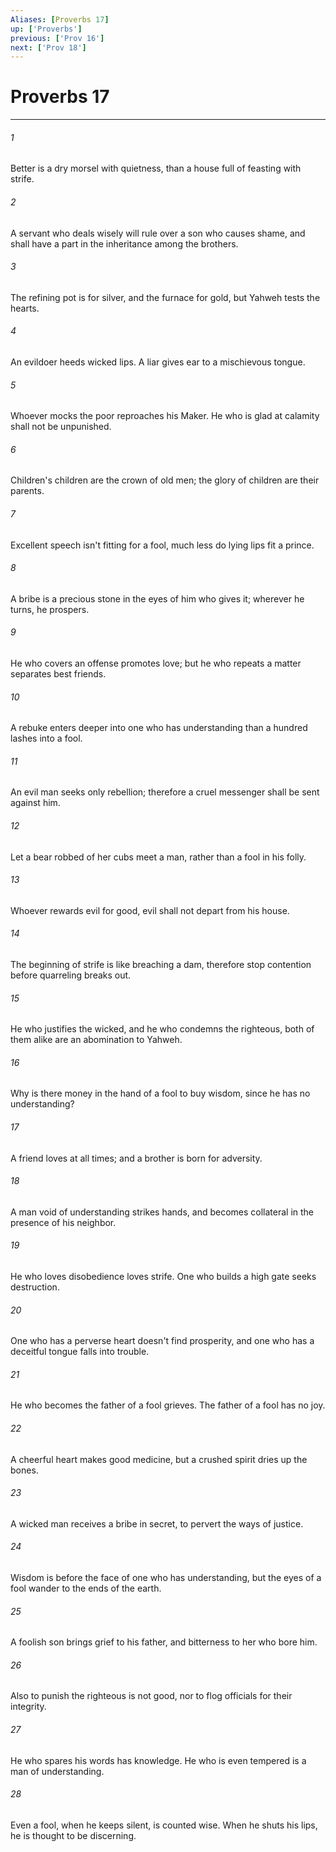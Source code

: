 ```yaml
---
Aliases: [Proverbs 17]
up: ['Proverbs']
previous: ['Prov 16']
next: ['Prov 18']
---
```

# Proverbs 17
***





###### 1 

Better is a dry morsel with quietness, than a house full of feasting with strife. 



###### 2 

A servant who deals wisely will rule over a son who causes shame, and shall have a part in the inheritance among the brothers. 



###### 3 

The refining pot is for silver, and the furnace for gold, but Yahweh tests the hearts. 



###### 4 

An evildoer heeds wicked lips. A liar gives ear to a mischievous tongue. 



###### 5 

Whoever mocks the poor reproaches his Maker. He who is glad at calamity shall not be unpunished. 



###### 6 

Children's children are the crown of old men; the glory of children are their parents. 



###### 7 

Excellent speech isn't fitting for a fool, much less do lying lips fit a prince. 



###### 8 

A bribe is a precious stone in the eyes of him who gives it; wherever he turns, he prospers. 



###### 9 

He who covers an offense promotes love; but he who repeats a matter separates best friends. 



###### 10 

A rebuke enters deeper into one who has understanding than a hundred lashes into a fool. 



###### 11 

An evil man seeks only rebellion; therefore a cruel messenger shall be sent against him. 



###### 12 

Let a bear robbed of her cubs meet a man, rather than a fool in his folly. 



###### 13 

Whoever rewards evil for good, evil shall not depart from his house. 



###### 14 

The beginning of strife is like breaching a dam, therefore stop contention before quarreling breaks out. 



###### 15 

He who justifies the wicked, and he who condemns the righteous, both of them alike are an abomination to Yahweh. 



###### 16 

Why is there money in the hand of a fool to buy wisdom, since he has no understanding? 



###### 17 

A friend loves at all times; and a brother is born for adversity. 



###### 18 

A man void of understanding strikes hands, and becomes collateral in the presence of his neighbor. 



###### 19 

He who loves disobedience loves strife. One who builds a high gate seeks destruction. 



###### 20 

One who has a perverse heart doesn't find prosperity, and one who has a deceitful tongue falls into trouble. 



###### 21 

He who becomes the father of a fool grieves. The father of a fool has no joy. 



###### 22 

A cheerful heart makes good medicine, but a crushed spirit dries up the bones. 



###### 23 

A wicked man receives a bribe in secret, to pervert the ways of justice. 



###### 24 

Wisdom is before the face of one who has understanding, but the eyes of a fool wander to the ends of the earth. 



###### 25 

A foolish son brings grief to his father, and bitterness to her who bore him. 



###### 26 

Also to punish the righteous is not good, nor to flog officials for their integrity. 



###### 27 

He who spares his words has knowledge. He who is even tempered is a man of understanding. 



###### 28 

Even a fool, when he keeps silent, is counted wise. When he shuts his lips, he is thought to be discerning.
